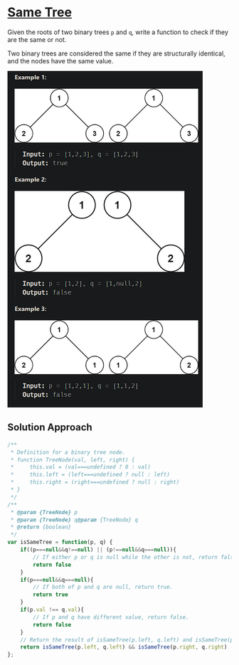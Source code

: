 # [Same Tree](https://leetcode.cn/problems/same-tree/)

Given the roots of two binary trees `p` and `q`, write a function to check if they are the same or not.

Two binary trees are considered the same if they are structurally identical, and the nodes have the same value.

 ![image-20240724225137028](assets/image-20240724225137028.png)

## Solution Approach

```js
/**
 * Definition for a binary tree node.
 * function TreeNode(val, left, right) {
 *     this.val = (val===undefined ? 0 : val)
 *     this.left = (left===undefined ? null : left)
 *     this.right = (right===undefined ? null : right)
 * }
 */
/**
 * @param {TreeNode} p
 * @param {TreeNode} q@param {TreeNode} q
 * @return {boolean}
 */
var isSameTree = function(p, q) {
    if((p===null&&q!==null) || (p!==null&&q===null)){
        // If either p or q is null while the other is not, return false.
        return false
    }
    if(p===null&&q===null){
        // If both of p and q are null, return true.
        return true
    }
    if(p.val !== q.val){
        // If p and q have different value, return false.
        return false
    }
    // Return the result of isSameTree(p.left, q.left) and isSameTree(p.right, q.right), so we can recursively perform the above three if statements.
    return isSameTree(p.left, q.left) && isSameTree(p.right, q.right)
};
```


